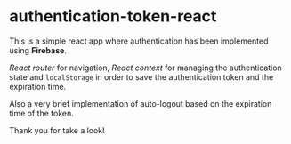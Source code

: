 # authentication-token-react

This is a simple react app where authentication has been implemented using **Firebase**.

_React router_ for navigation, _React context_ for managing the authentication state and `localStorage` in order to save the authentication token and the expiration time.

Also a very brief implementation of auto-logout based on the expiration time of the token.

Thank you for take a look!

